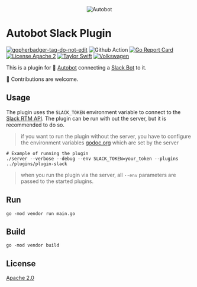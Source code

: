 <div align="center" styles="padding: 2rem;">
  <img src="https://github.com/andersnormal/autobot/blob/master/images/logo.png?raw=true" alt="Autobot"/>
</div>

# Autobot Slack Plugin

<a href='https://github.com/jpoles1/gopherbadger' target='_blank'>![gopherbadger-tag-do-not-edit](https://img.shields.io/badge/Go%20Coverage-42%25-brightgreen.svg?longCache=true&style=flat)</a>
![Github Action](https://github.com/andersnormal/autobot-plugin-slack/workflows/Test%20%26%20Build/badge.svg)
[![Go Report Card](https://goreportcard.com/badge/github.com/andersnormal/autobot-plugin-slack)](https://goreportcard.com/report/github.com/andersnormal/autobot-plugin-slack)
[![License Apache 2](https://img.shields.io/badge/License-Apache2-blue.svg)](https://www.apache.org/licenses/LICENSE-2.0)
[![Taylor Swift](https://img.shields.io/badge/secured%20by-taylor%20swift-brightgreen.svg)](https://twitter.com/SwiftOnSecurity)
[![Volkswagen](https://auchenberg.github.io/volkswagen/volkswargen_ci.svg?v=1)](https://github.com/auchenberg/volkswagen)

This is a plugin for :robot: [Autobot](https://github.com/andersnormal/autobot) connecting a [Slack Bot](https://slack.com) to it.

:see_no_evil: Contributions are welcome.

## Usage

The plugin uses the `SLACK_TOKEN` environment variable to connect to the [Slack RTM API](https://api.slack.com/rtm). The plugin can be run with out the server, but it is recommended to do so.

> if you want to run the plugin without the server, you have to configure the environment variables [godoc.org](https://godoc.org/github.com/andersnormal/autobot/pkg/plugins) which are set by the server

```
# Example of running the plugin
./server --verbose --debug --env SLACK_TOKEN=your_token --plugins ../plugins/plugin-slack
```

> when you run the plugin via the server, all `--env` parameters are passed to the started plugins.

## Run

```
go -mod vendor run main.go
```

## Build 

```
go -mod vendor build
```

## License
[Apache 2.0](/LICENSE)
